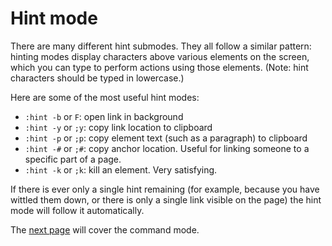 # Hint mode

There are many different hint submodes. They all follow a similar pattern: hinting modes display characters above various elements on the screen, which you can type to perform actions using those elements. (Note: hint characters should be typed in lowercase.)

Here are some of the most useful hint modes:

*   `:hint -b` or `F`: open link in background
*   `:hint -y` or `;y`: copy link location to clipboard
*   `:hint -p` or `;p`: copy element text (such as a paragraph) to clipboard
*   `:hint -#` or `;#`: copy anchor location. Useful for linking someone to a specific part of a page.
*   `:hint -k` or `;k`: kill an element. Very satisfying.

If there is ever only a single hint remaining (for example, because you have wittled them down, or there is only a single link visible on the page) the hint mode will follow it automatically.

The [next page](./command_mode.html) will cover the command mode.
